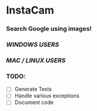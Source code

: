 
# InstaCam

### Search Google using  images!



### _WINDOWS USERS_



### _MAC / LINUX USERS_




### TODO:

- [ ]  Generate Tests
- [ ]  Handle various exceptions
- [ ]  Document code 
